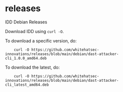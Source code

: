 # releases
IDD Debian Releases 

Download IDD using `curl -O`.

To download a specific version, do:

```
    curl -O https://github.com/whitehatsec-innovations/releases/blob/main/debian/dast-attacker-cli_1.0.0_amd64.deb
```

To download the latest, do:

```
    curl -O https://github.com/whitehatsec-innovations/releases/blob/main/debian/dast-attacker-cli_latest_amd64.deb
```
